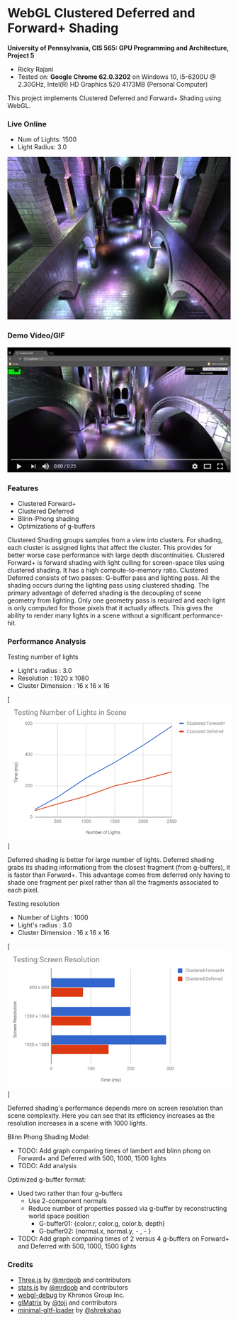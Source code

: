 WebGL Clustered Deferred and Forward+ Shading
======================

**University of Pennsylvania, CIS 565: GPU Programming and Architecture, Project 5**

* Ricky Rajani
* Tested on: **Google Chrome 62.0.3202** on
  Windows 10, i5-6200U @ 2.30GHz, Intel(R) HD Graphics 520 4173MB (Personal Computer)

This project implements Clustered Deferred and Forward+ Shading using WebGL.

### Live Online

- Num of Lights: 1500
- Light Radius: 3.0

![](img/live.PNG)

### Demo Video/GIF

[![Foo](img/videoScreenshot.PNG)](https://www.youtube.com/watch?v=vU8VylBNE9A&feature=youtu.be)

### Features
- Clustered Forward+
- Clustered Deferred
- Blinn-Phong shading
- Optimizations of g-buffers

Clustered Shading groups samples from a view into clusters. For shading, each cluster is assigned lights that affect the cluster. This provides for better worse case performance with large depth discontinuities. Clustered Forward+ is forward shading with light culling for screen-space tiles using clustered shading. It has a high compute-to-memory ratio. Clustered Deferred consists of two passes: G-buffer pass and lighting pass. All the shading occurs during the lighting pass using clustered shading. The primary advantage of deferred shading is the decoupling of scene geometry from lighting. Only one geometry pass is required and each light is only computed for those pixels that it actually affects. This gives the ability to render many lights in a scene without a significant performance-hit.

### Performance Analysis

Testing number of lights
  - Light's radius	: 3.0
  - Resolution	: 1920 x 1080
  - Cluster Dimension : 16 x 16 x 16
  
[![](img/numLightsGraph.PNG)]

Deferred shading is better for large number of lights. Deferred shading grabs its shading informationg from the closest fragment (from g-buffers), it is faster than Forward+. This advantage comes from deferred only having to shade one fragment per pixel rather than all the fragments associated to each pixel.

Testing resolution
  - Number of Lights : 1000 
  - Light's radius	: 3.0
  - Cluster Dimension : 16 x 16 x 16

[![](img/resolutionGraph.PNG)]

Deferred shading's performance depends more on screen resolution than scene complexity. Here you can see that its efficiency increases as the resolution increases in a scene with 1000 lights.
  
Blinn Phong Shading Model:
  - TODO: Add graph comparing times of lambert and blinn phong on Forward+ and Deferred with 500, 1000, 1500 lights
  - TODO: Add analysis
  
Optimized g-buffer format:
  - Used two rather than four g-buffers
    - Use 2-component normals
    - Reduce number of properties passed via g-buffer by reconstructing world space position
      - G-buffer01: {color.r, color.g, color.b, depth}
      - G-buffer02: {normal.x, normal.y, - , - }
  - TODO: Add graph comparing times of 2 versus 4 g-buffers on Forward+ and Deferred with 500, 1000, 1500 lights

### Credits

* [Three.js](https://github.com/mrdoob/three.js) by [@mrdoob](https://github.com/mrdoob) and contributors
* [stats.js](https://github.com/mrdoob/stats.js) by [@mrdoob](https://github.com/mrdoob) and contributors
* [webgl-debug](https://github.com/KhronosGroup/WebGLDeveloperTools) by Khronos Group Inc.
* [glMatrix](https://github.com/toji/gl-matrix) by [@toji](https://github.com/toji) and contributors
* [minimal-gltf-loader](https://github.com/shrekshao/minimal-gltf-loader) by [@shrekshao](https://github.com/shrekshao)

